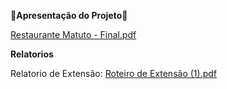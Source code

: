 **📁Apresentação do Projeto📁**

[Restaurante Matuto - Final.pdf](https://github.com/user-attachments/files/17835798/Restaurante.Matuto.-.Final.pdf)

**Relatorios**

Relatorio de Extensão: 
[Roteiro de Extensão (1).pdf](https://github.com/user-attachments/files/17876829/Roteiro.de.Extensao.1.pdf)
